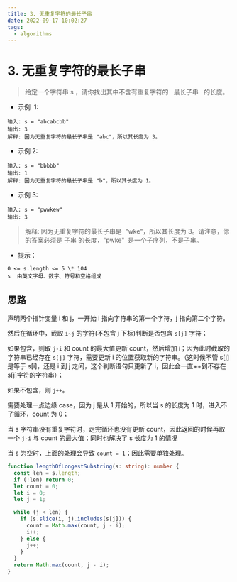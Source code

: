 ```yaml
---
title: 3. 无重复字符的最长子串
date: 2022-09-17 10:02:27
tags:
  - algorithms
---
```


# 3. 无重复字符的最长子串

> 给定一个字符串 s ，请你找出其中不含有重复字符的   最长子串   的长度。

- 示例  1:

```
输入: s = "abcabcbb"
输出: 3
解释: 因为无重复字符的最长子串是 "abc"，所以其长度为 3。
```

- 示例 2:

```
输入: s = "bbbbb"
输出: 1
解释: 因为无重复字符的最长子串是 "b"，所以其长度为 1。
```

- 示例 3:

```
输入: s = "pwwkew"
输出: 3
```

> 解释: 因为无重复字符的最长子串是  "wke"，所以其长度为 3。请注意，你的答案必须是 子串 的长度，"pwke"  是一个子序列，不是子串。

- 提示：

```
0 <= s.length <= 5 \* 104
s  由英文字母、数字、符号和空格组成
```

## 思路

声明两个指针变量 i 和 j，一开始 i 指向字符串的第一个字符，j 指向第二个字符。

然后在循环中，截取 `i~j` 的字符(不包含 j 下标)判断是否包含 `s[j]` 字符；

如果包含，则取 `j-i` 和 count 的最大值更新 count，然后增加 i；因为此时截取的字符串已经存在 `s[j]` 字符，需要更新 i 的位置获取新的字符串。（这时候不管 s[j]是等于 s[i]，还是 i 到 j 之间，这个判断语句只更新了 i，因此会一直++到不存在 s[j]字符的字符串）；

如果不包含，则 `j++`。

需要处理一点边缘 case，因为 j 是从 1 开始的，所以当 s 的长度为 1 时，进入不了循环，count 为 0；

当 s 字符串没有重复字符时，走完循环也没有更新 count，因此返回的时候再取一个 `j-i` 与 count 的最大值；同时也解决了 s 长度为 1 的情况

当 s 为空时，上面的处理会导致 `count = 1`；因此需要单独处理。

```ts
function lengthOfLongestSubstring(s: string): number {
  const len = s.length;
  if (!len) return 0;
  let count = 0;
  let i = 0;
  let j = 1;

  while (j < len) {
    if (s.slice(i, j).includes(s[j])) {
      count = Math.max(count, j - i);
      i++;
    } else {
      j++;
    }
  }
  return Math.max(count, j - i);
}
```
